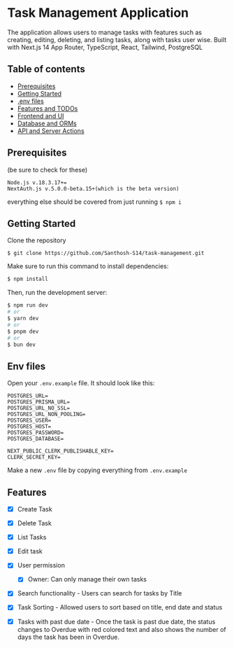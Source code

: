 # Task Management Application

The application allows users to manage tasks with features such as creating, editing, deleting, and listing tasks, along with tasks user wise. Built with Next.js 14 App Router, TypeScript, React, Tailwind, PostgreSQL

## Table of contents

- [Prerequisites](#prerequisites)
- [Getting Started](#getting-started)
- [.env files](#env-files)
- [Features and TODOs](#features-and-todos)
- [Frontend and UI](#frontend-and-ui)
- [Database and ORMs](#database-and-orms)
- [API and Server Actions](#api/server-actions)

## Prerequisites

(be sure to check for these)

```
Node.js v.18.3.17+=
NextAuth.js v.5.0.0-beta.15+(which is the beta version)
```

everything else should be covered from just running `$ npm i`

## Getting Started

Clone the repository

```base
$ git clone https://github.com/Santhosh-S14/task-management.git
```

Make sure to run this command to install dependencies:

```bash
$ npm install
```

Then, run the development server:

```bash
$ npm run dev
# or
$ yarn dev
# or
$ pnpm dev
# or
$ bun dev
```

## Env files

Open your `.env.example` file. It should look like this:

```
POSTGRES_URL=
POSTGRES_PRISMA_URL=
POSTGRES_URL_NO_SSL=
POSTGRES_URL_NON_POOLING=
POSTGRES_USER=
POSTGRES_HOST=
POSTGRES_PASSWORD=
POSTGRES_DATABASE=

NEXT_PUBLIC_CLERK_PUBLISHABLE_KEY=
CLERK_SECRET_KEY=
```

Make a new `.env` file by copying everything from `.env.example`

## Features
- [x] Create Task
- [x] Delete Task
- [x] List Tasks
- [x] Edit task
- [x] User permission
  - [x] Owner: Can only manage their own tasks
- [x] Search functionality - Users can search for tasks by Title
- [x] Task Sorting - Allowed users to sort based on title, end date and status
- [x] Tasks with past due date - Once the task is past due date, the status changes to Overdue with red colored text and also shows the number of days the task has been in Overdue.



